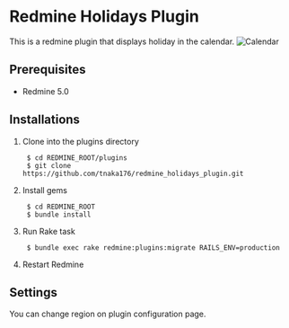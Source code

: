 Redmine Holidays Plugin
=======================

This is a redmine plugin that displays holiday in the calendar.
![Calendar](https://www.diigo.com/item/p/qqbrsoozbsqdrrorezbcpraodr)

Prerequisites
-------------

* Redmine 5.0


Installations
-------------

1. Clone into the plugins directory

        $ cd REDMINE_ROOT/plugins
        $ git clone https://github.com/tnaka176/redmine_holidays_plugin.git

2. Install gems

        $ cd REDMINE_ROOT
        $ bundle install

3. Run Rake task

        $ bundle exec rake redmine:plugins:migrate RAILS_ENV=production

4. Restart Redmine


Settings
------------

You can change region on plugin configuration page.

